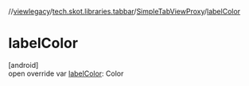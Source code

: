 //[viewlegacy](../../../index.md)/[tech.skot.libraries.tabbar](../index.md)/[SimpleTabViewProxy](index.md)/[labelColor](label-color.md)

# labelColor

[android]\
open override var [labelColor](label-color.md): Color
